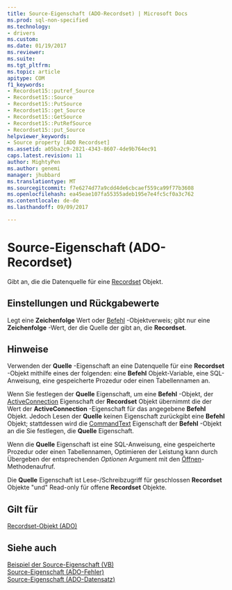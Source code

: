 ```yaml
---
title: Source-Eigenschaft (ADO-Recordset) | Microsoft Docs
ms.prod: sql-non-specified
ms.technology:
- drivers
ms.custom: 
ms.date: 01/19/2017
ms.reviewer: 
ms.suite: 
ms.tgt_pltfrm: 
ms.topic: article
apitype: COM
f1_keywords:
- Recordset15::putref_Source
- Recordset15::Source
- Recordset15::PutSource
- Recordset15::get_Source
- Recordset15::GetSource
- Recordset15::PutRefSource
- Recordset15::put_Source
helpviewer_keywords:
- Source property [ADO Recordset]
ms.assetid: a05ba2c9-2821-4343-8607-4de9b764ec91
caps.latest.revision: 11
author: MightyPen
ms.author: genemi
manager: jhubbard
ms.translationtype: MT
ms.sourcegitcommit: f7e6274d77a9cdd4de6cbcaef559ca99f77b3608
ms.openlocfilehash: ea45eae107fa55355adeb195e7e4fc5cf0a3c762
ms.contentlocale: de-de
ms.lasthandoff: 09/09/2017

---
```

# <a name="source-property-ado-recordset"></a>Source-Eigenschaft (ADO-Recordset)
Gibt an, die die Datenquelle für eine [Recordset](../../../ado/reference/ado-api/recordset-object-ado.md) Objekt.  
  
## <a name="settings-and-return-values"></a>Einstellungen und Rückgabewerte  
 Legt eine **Zeichenfolge** Wert oder [Befehl](../../../ado/reference/ado-api/command-object-ado.md) -Objektverweis; gibt nur eine **Zeichenfolge** -Wert, der die Quelle der gibt an, die **Recordset**.  
  
## <a name="remarks"></a>Hinweise  
 Verwenden der **Quelle** -Eigenschaft an eine Datenquelle für eine **Recordset** -Objekt mithilfe eines der folgenden: eine **Befehl** Objekt-Variable, eine SQL-Anweisung, eine gespeicherte Prozedur oder einen Tabellennamen an.  
  
 Wenn Sie festlegen der **Quelle** Eigenschaft, um eine **Befehl** -Objekt, der [ActiveConnection](../../../ado/reference/ado-api/activeconnection-property-ado.md) Eigenschaft der **Recordset** Objekt übernimmt die der Wert der **ActiveConnection** -Eigenschaft für das angegebene **Befehl** Objekt. Jedoch Lesen der **Quelle** keinen Eigenschaft zurückgibt eine **Befehl** Objekt; stattdessen wird die [CommandText](../../../ado/reference/ado-api/commandtext-property-ado.md) Eigenschaft der **Befehl** -Objekt an die Sie festlegen, die **Quelle** Eigenschaft.  
  
 Wenn die **Quelle** Eigenschaft ist eine SQL-Anweisung, eine gespeicherte Prozedur oder einen Tabellennamen, Optimieren der Leistung kann durch Übergeben der entsprechenden *Optionen* Argument mit den [Öffnen](../../../ado/reference/ado-api/open-method-ado-recordset.md)-Methodenaufruf.  
  
 Die **Quelle** Eigenschaft ist Lese-/Schreibzugriff für geschlossen **Recordset** Objekte "und" Read-only für offene **Recordset** Objekte.  
  
## <a name="applies-to"></a>Gilt für  
 [Recordset-Objekt (ADO)](../../../ado/reference/ado-api/recordset-object-ado.md)  
  
## <a name="see-also"></a>Siehe auch  
 [Beispiel der Source-Eigenschaft (VB)](../../../ado/reference/ado-api/source-property-example-vb.md)   
 [Source-Eigenschaft (ADO-Fehler)](../../../ado/reference/ado-api/source-property-ado-error.md)   
 [Source-Eigenschaft (ADO-Datensatz)](../../../ado/reference/ado-api/source-property-ado-record.md)

